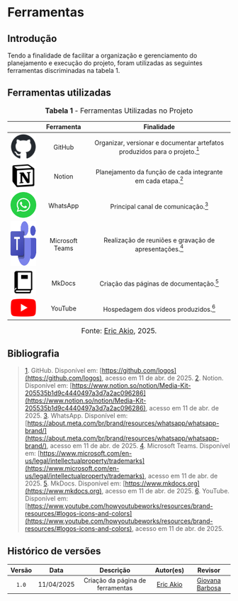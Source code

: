 # Ferramentas

## Introdução

Tendo a finalidade de facilitar a organização e gerenciamento do planejamento e execução do projeto, foram utilizadas as seguintes ferramentas discriminadas na tabela 1.

## Ferramentas utilizadas

<font size="3"><p style="text-align: center"><b>Tabela 1</b> - Ferramentas Utilizadas no Projeto</p></font>

|                                                                    |Ferramenta|Finalidade               |
|:------------------------------------------------------------------:|:----------:|:-----------------------:|
|<img src="https://raw.githubusercontent.com/Requisitos-de-software/2025.1-DetranDF/docs/assets/ferramentas/github-mark/github-mark.png" title="GitHub" width=100>|GitHub| Organizar, versionar e documentar artefatos produzidos para o projeto.<a id="anchor_1" href="#FRM1"><sup>1</sup></a>|
|<img src="https://raw.githubusercontent.com/Requisitos-de-software/2025.1-DetranDF/docs/assets/ferramentas/Notion_app_logo.png" title="Notion" width=100>|Notion|Planejamento da função de cada integrante em cada etapa.<a id="anchor_2" href="#FRM2"><sup>2</sup></a>|
|<img src="https://raw.githubusercontent.com/Requisitos-de-software/2025.1-DetranDF/docs/assets/ferramentas/whatsapp.png" title="WhatsApp" width=100>|WhatsApp|Principal canal de comunicação.<a id="anchor_3" href="#FRM3"><sup>3</sup></a>|
|<img src="https://raw.githubusercontent.com/Requisitos-de-software/2025.1-DetranDF/docs/assets/ferramentas/Microsoft_Teams.png" title="Microsoft Teams" height=100>|Microsoft Teams|Realização de reuniões e gravação de apresentações.<a id="anchor_4" href="#FRM4"><sup>4</sup></a>|
|<img src="https://raw.githubusercontent.com/Requisitos-de-software/2025.1-DetranDF/docs/assets/ferramentas/MkDocs_Logo.png" title="MkDocs" width=100>|MkDocs|Criação das páginas de documentação.<a id="anchor_5" href="#FRM5"><sup>5</sup></a>|
|<img src="https://raw.githubusercontent.com/Requisitos-de-software/2025.1-DetranDF/docs/assets/ferramentas/Youtube_logo.png" title="YouTube" width=100>|YouTube|Hospedagem dos vídeos produzidos.<a id="anchor_6" href="#FRM6"><sup>6</sup></a>|

<font size="3"><p style="text-align: center">Fonte: [Eric Akio](https://github.com/eric-kingu), 2025.</p></font>

## Bibliografia

> <a id="#FRM1" href="anchor_1">1</a>. GitHub. Disponível em: [https://github.com/logos](https://github.com/logos), acesso em 11 de abr. de 2025.
> <a id="#FRM2" href="anchor_2">2</a>. Notion. Disponível em: [https://www.notion.so/notion/Media-Kit-205535b1d9c4440497a3d7a2ac096286](https://www.notion.so/notion/Media-Kit-205535b1d9c4440497a3d7a2ac096286), acesso em 11 de abr. de 2025.
> <a id="#FRM3" href="anchor_3">3</a>. WhatsApp. Disponível em: [https://about.meta.com/br/brand/resources/whatsapp/whatsapp-brand/](https://about.meta.com/br/brand/resources/whatsapp/whatsapp-brand/), acesso em 11 de abr. de 2025.
> <a id="#FRM4" href="anchor_4">4</a>. Microsoft Teams. Disponível em: [https://www.microsoft.com/en-us/legal/intellectualproperty/trademarks](https://www.microsoft.com/en-us/legal/intellectualproperty/trademarks), acesso em 11 de abr. de 2025.
> <a id="#FRM5" href="anchor_5">5</a>. MkDocs. Disponível em: [https://www.mkdocs.org](https://www.mkdocs.org), acesso em 11 de abr. de 2025.
> <a id="#FRM6" href="anchor_6">6</a>. YouTube. Disponível em: [https://www.youtube.com/howyoutubeworks/resources/brand-resources/#logos-icons-and-colors](https://www.youtube.com/howyoutubeworks/resources/brand-resources/#logos-icons-and-colors), acesso em 11 de abr. de 2025.

## Histórico de versões

|Versão|Data|Descrição|Autor(es)|Revisor|
|:----:|:--:|:-------:|:-------:|:-----:|
|`1.0`|11/04/2025|Criação da página de ferramentas|[Eric Akio](https://github.com/eric-kingu)|  [Giovana Barbosa](https://github.com/gio221)  |